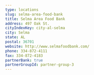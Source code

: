 ```yaml
---
type: locations
slug: selma-area-food-bank
title: Selma Area Food Bank
address: 497 Oak St.
cityIndexKey: city-al-selma
city: Selma
state: AL
postal: 36701
website: http://www.selmafoodbank.com/
phone: 334-872-4111
fax: 334-872-4183
partnerBank: true
partnerGroupId: partner-group-3
---
```


